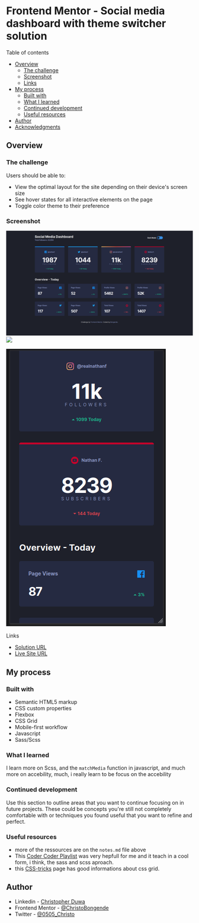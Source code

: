 # Frontend Mentor - Social media dashboard with theme switcher solution

Table of contents

- [Overview](#Overview "Overview")
  - [The challenge](#the-challenge)
  - [Screenshot](#screenshot)
  - [Links](#overview)
- [My process](#my-process)
  - [Built with](#built-with)
  - [What I learned](#what-i-learned)
  - [Continued development](#continued-development)
  - [Useful resources](#useful-resources)
- [Author](#author)
- [Acknowledgments](#acknowledgments)

## Overview

### The challenge

Users should be able to:

- View the optimal layout for the site depending on their device's screen size
- See hover states for all interactive elements on the page
- Toggle color theme to their preference

### Screenshot

![1689628589563](image/README/1689628589563.png)![](./screenshot.jpg)

![1689628606441](image/README/1689628606441.png)

Links

- [Solution URL](https://github.com/bongende/social-media-dashboard-with-theme-switcher-master.git)
- [Live Site URL](https://socialmediadashboard.christobongende.repl.co)

## My process

### Built with

- Semantic HTML5 markup
- CSS custom properties
- Flexbox
- CSS Grid
- Mobile-first workflow
- Javascript
- Sass/Scss

### What I learned

I learn more on Scss, and the `matchMedia` function in javascript, and much more on accebility, much, i really learn to be focus on the accebility

### Continued development

Use this section to outline areas that you want to continue focusing on in future projects. These could be concepts you're still not completely comfortable with or techniques you found useful that you want to refine and perfect.

### Useful resources

- more of the ressources are on the `notes.md` file above
- This [Coder Coder Playlist](https://www.youtube.com/playlist?list=PLUWqFDiirlsu5az5EIyxe8ZddyNO_kDuP) was very hepfull for me and it teach in a cool form, i think, the sass and scss aproach.
- this [CSS-tricks](https://css-tricks.com/snippets/css/complete-guide-grid/) page has good informations about css grid.

## Author

- Linkedin - [Christopher Duwa](https://www.linkedin.com/in/christopherduwa)
- Frontend Mentor - [@ChristoBongende](https://www.frontendmentor.io/profile/bongende)
- Twitter - [@0505_Christo](https://twitter.com/0505_Christo)
